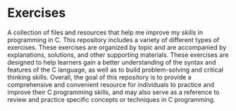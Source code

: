 # Exercises

A collection of files and resources that help me improve my skills in programming in C. This repository includes a variety of different types of exercises. These exercises are organized by topic and are accompanied by explanations, solutions, and other supporting materials. These exercises are designed to help learners gain a better understanding of the syntax and features of the C language, as well as to build problem-solving and critical thinking skills. Overall, the goal of this repository is to provide a comprehensive and convenient resource for individuals to practice and improve their C programming skills, and may also serve as a reference to review and practice specific concepts or techniques in C programming.
